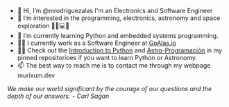 - 👋 Hi, I’m @mrodriguezalas I'm an Electronics and Software Engineer
- 👀 I’m interested in the programming, electronics, astronomy and space exploration 🌌📡💻🚀
- 🌱 I’m currently learning Python and embedded systems programming.
- 🧙‍♂️ I currently work as a Software Engineer at [GoAlas.io](https://www.goalas.io/)
- 👨‍💻 Check out the [Introduction to Python](https://github.com/ninehubcr/intro-a-python-hc02) and [Astro-Programación](https://github.com/mrodriguezalas/Astro-Programacion)  in my pinned repositorioes if you want to learn Python or Astronomy.
- 📫 The best way to reach me is to contact me through my webpage murixum.dev

_We make our world significant by the courage of our questions and the depth of our answers. - Carl Sagan_
